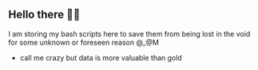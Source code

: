 ## Hello there 👋🏼

I am storing my bash scripts here to save them from being lost in the void for some unknown or foreseen reason @_@M
- call me crazy but data is more valuable than gold